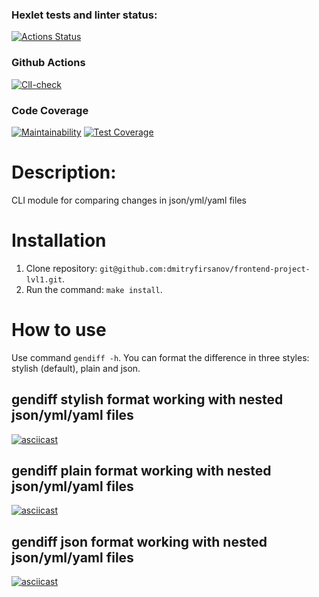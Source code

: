 ### Hexlet tests and linter status:
[![Actions Status](https://github.com/dmitryfirsanov/frontend-project-lvl2/workflows/hexlet-check/badge.svg)](https://github.com/dmitryfirsanov/frontend-project-lvl2/actions)
### Github Actions
[![ClI-check](https://github.com/dmitryfirsanov/frontend-project-lvl2/actions/workflows/gendiff-github-actions.yml/badge.svg)](https://github.com/dmitryfirsanov/frontend-project-lvl2/actions/workflows/gendiff-github-actions.yml)
### Code Coverage
[![Maintainability](https://api.codeclimate.com/v1/badges/4382fd8964f087016d73/maintainability)](https://codeclimate.com/github/dmitryfirsanov/frontend-project-lvl2/maintainability)
[![Test Coverage](https://api.codeclimate.com/v1/badges/4382fd8964f087016d73/test_coverage)](https://codeclimate.com/github/dmitryfirsanov/frontend-project-lvl2/test_coverage)
# Description:
CLI module for comparing changes in json/yml/yaml files
# Installation
1. Clone repository: `git@github.com:dmitryfirsanov/frontend-project-lvl1.git`.
2. Run the command: `make install`.
# How to use
Use command `gendiff -h`.
You can format the difference in three styles: stylish (default), plain and json.
## gendiff stylish format working with nested json/yml/yaml files
[![asciicast](https://asciinema.org/a/itat9DqXYnKssK9sUzcQSRRyO.svg)](https://asciinema.org/a/itat9DqXYnKssK9sUzcQSRRyO)
## gendiff plain format working with nested json/yml/yaml files
[![asciicast](https://asciinema.org/a/lMVLYv33VjNgyTEAOxNAlYNmF.svg)](https://asciinema.org/a/lMVLYv33VjNgyTEAOxNAlYNmF)
## gendiff json format working with nested json/yml/yaml files
[![asciicast](https://asciinema.org/a/821X0TsMAgNVVwmzpIzYT8o60.svg)](https://asciinema.org/a/821X0TsMAgNVVwmzpIzYT8o60)